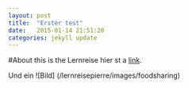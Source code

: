 ```yaml
---
layout: post
title:  "Erster test"
date:   2015-01-14 21:51:20
categories: jekyll update
---
```

#About
this is the Lernreise
hier st a [link](http://www.k-nut.eu).

Und ein ![Bild] (/lernreisepierre/images/foodsharing)
